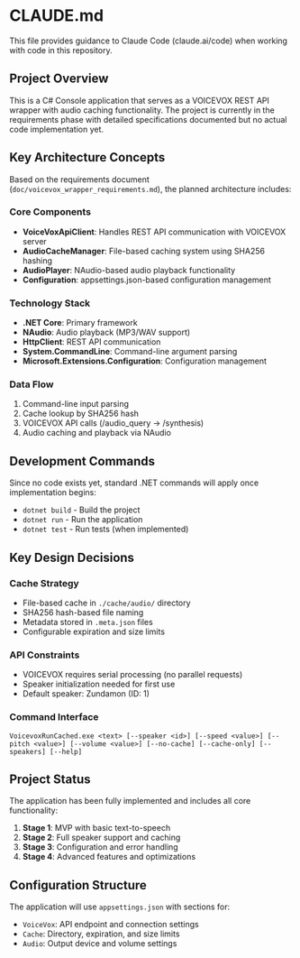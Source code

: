 # CLAUDE.md

This file provides guidance to Claude Code (claude.ai/code) when working with code in this repository.

## Project Overview

This is a C# Console application that serves as a VOICEVOX REST API wrapper with audio caching functionality. The project is currently in the requirements phase with detailed specifications documented but no actual code implementation yet.

## Key Architecture Concepts

Based on the requirements document (`doc/voicevox_wrapper_requirements.md`), the planned architecture includes:

### Core Components
- **VoiceVoxApiClient**: Handles REST API communication with VOICEVOX server
- **AudioCacheManager**: File-based caching system using SHA256 hashing
- **AudioPlayer**: NAudio-based audio playback functionality
- **Configuration**: appsettings.json-based configuration management

### Technology Stack
- **.NET Core**: Primary framework
- **NAudio**: Audio playback (MP3/WAV support)
- **HttpClient**: REST API communication
- **System.CommandLine**: Command-line argument parsing
- **Microsoft.Extensions.Configuration**: Configuration management

### Data Flow
1. Command-line input parsing
2. Cache lookup by SHA256 hash
3. VOICEVOX API calls (/audio_query → /synthesis)
4. Audio caching and playback via NAudio

## Development Commands

Since no code exists yet, standard .NET commands will apply once implementation begins:
- `dotnet build` - Build the project
- `dotnet run` - Run the application
- `dotnet test` - Run tests (when implemented)

## Key Design Decisions

### Cache Strategy
- File-based cache in `./cache/audio/` directory
- SHA256 hash-based file naming
- Metadata stored in `.meta.json` files
- Configurable expiration and size limits

### API Constraints
- VOICEVOX requires serial processing (no parallel requests)
- Speaker initialization needed for first use
- Default speaker: Zundamon (ID: 1)

### Command Interface
```
VoicevoxRunCached.exe <text> [--speaker <id>] [--speed <value>] [--pitch <value>] [--volume <value>] [--no-cache] [--cache-only] [--speakers] [--help]
```

## Project Status

The application has been fully implemented and includes all core functionality:
1. **Stage 1**: MVP with basic text-to-speech
2. **Stage 2**: Full speaker support and caching
3. **Stage 3**: Configuration and error handling
4. **Stage 4**: Advanced features and optimizations

## Configuration Structure

The application will use `appsettings.json` with sections for:
- `VoiceVox`: API endpoint and connection settings
- `Cache`: Directory, expiration, and size limits  
- `Audio`: Output device and volume settings
